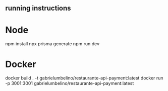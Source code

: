## running instructions

# Node
npm install
npx prisma generate
npm run dev

# Docker
docker build . -t gabrielumbelino/restaurante-api-payment:latest
docker run -p 3001:3001 gabrielumbelino/restaurante-api-payment:latest 